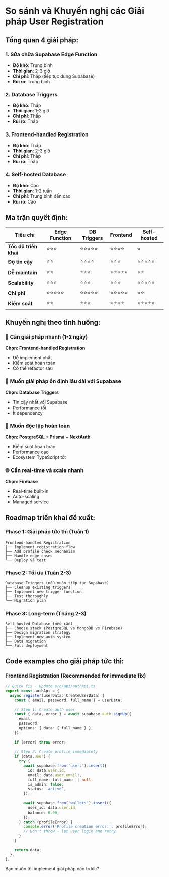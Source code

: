 # So sánh và Khuyến nghị các Giải pháp User Registration

## Tổng quan 4 giải pháp:

### 1. **Sửa chữa Supabase Edge Function** 
- **Độ khó**: Trung bình
- **Thời gian**: 2-3 giờ
- **Chi phí**: Thấp (tiếp tục dùng Supabase)
- **Rủi ro**: Trung bình

### 2. **Database Triggers**
- **Độ khó**: Thấp
- **Thời gian**: 1-2 giờ  
- **Chi phí**: Thấp
- **Rủi ro**: Thấp

### 3. **Frontend-handled Registration**
- **Độ khó**: Thấp
- **Thời gian**: 2-3 giờ
- **Chi phí**: Thấp
- **Rủi ro**: Thấp

### 4. **Self-hosted Database**
- **Độ khó**: Cao
- **Thời gian**: 1-2 tuần
- **Chi phí**: Trung bình đến cao
- **Rủi ro**: Cao

## Ma trận quyết định:

| Tiêu chí | Edge Function | DB Triggers | Frontend | Self-hosted |
|----------|---------------|-------------|----------|-------------|
| **Tốc độ triển khai** | ⭐⭐⭐ | ⭐⭐⭐⭐⭐ | ⭐⭐⭐⭐ | ⭐ |
| **Độ tin cậy** | ⭐⭐ | ⭐⭐⭐⭐ | ⭐⭐⭐ | ⭐⭐⭐⭐⭐ |
| **Dễ maintain** | ⭐⭐ | ⭐⭐⭐ | ⭐⭐⭐⭐⭐ | ⭐⭐ |
| **Scalability** | ⭐⭐⭐ | ⭐⭐⭐ | ⭐⭐⭐ | ⭐⭐⭐⭐⭐ |
| **Chi phí** | ⭐⭐⭐⭐⭐ | ⭐⭐⭐⭐⭐ | ⭐⭐⭐⭐⭐ | ⭐⭐ |
| **Kiểm soát** | ⭐⭐ | ⭐⭐⭐ | ⭐⭐⭐⭐ | ⭐⭐⭐⭐⭐ |

## Khuyến nghị theo tình huống:

### 🚀 **Cần giải pháp nhanh (1-2 ngày)**
**Chọn: Frontend-handled Registration**
- Dễ implement nhất
- Kiểm soát hoàn toàn
- Có thể refactor sau

### 🔧 **Muốn giải pháp ổn định lâu dài với Supabase**
**Chọn: Database Triggers**
- Tin cậy nhất với Supabase
- Performance tốt
- Ít dependency

### 💪 **Muốn độc lập hoàn toàn**
**Chọn: PostgreSQL + Prisma + NextAuth**
- Kiểm soát hoàn toàn
- Performance cao
- Ecosystem TypeScript tốt

### 🌐 **Cần real-time và scale nhanh**
**Chọn: Firebase**
- Real-time built-in
- Auto-scaling
- Managed service

## Roadmap triển khai đề xuất:

### Phase 1: Giải pháp tức thì (Tuần 1)
```
Frontend-handled Registration
├── Implement registration flow
├── Add profile check mechanism  
├── Handle edge cases
└── Deploy và test
```

### Phase 2: Tối ưu (Tuần 2-3)
```
Database Triggers (nếu muốn tiếp tục Supabase)
├── Cleanup existing triggers
├── Implement new trigger function
├── Test thoroughly
└── Migration plan
```

### Phase 3: Long-term (Tháng 2-3)
```
Self-hosted Database (nếu cần)
├── Choose stack (PostgreSQL vs MongoDB vs Firebase)
├── Design migration strategy
├── Implement new auth system
├── Data migration
└── Full deployment
```

## Code examples cho giải pháp tức thì:

### Frontend Registration (Recommended for immediate fix)

```typescript
// Quick fix - Update src/api/authApi.ts
export const authApi = {
  async register(userData: CreateUserData) {
    const { email, password, full_name } = userData;
    
    // Step 1: Create auth user
    const { data, error } = await supabase.auth.signUp({
      email,
      password,
      options: { data: { full_name } },
    });
    
    if (error) throw error;
    
    // Step 2: Create profile immediately
    if (data.user) {
      try {
        await supabase.from('users').insert({
          id: data.user.id,
          email: data.user.email!,
          full_name: full_name || null,
          is_admin: false,
          status: 'active',
        });
        
        await supabase.from('wallets').insert({
          user_id: data.user.id,
          balance: 0.00,
        });
      } catch (profileError) {
        console.error('Profile creation error:', profileError);
        // Don't throw - let user login and retry
      }
    }
    
    return data;
  },
};
```

Bạn muốn tôi implement giải pháp nào trước?
